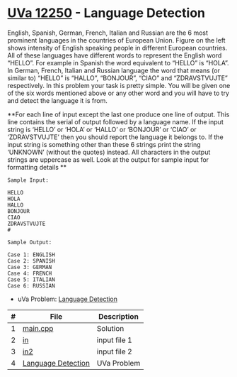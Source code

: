 # [UVa 12250](https://github.com/asaiahL9/4883-PT-Logan/blob/main/Assignments/P12250/12250.pdf) - Language Detection

English, Spanish, German, French, Italian and Russian are the 6 most prominent languages in the countries of European Union. Figure on the left shows
intensity of English speaking people in different European countries. All of these languages have different
words to represent the English word “HELLO”. For
example in Spanish the word equivalent to “HELLO”
is “HOLA”. In German, French, Italian and Russian language the word that means (or similar to)
“HELLO” is “HALLO”, “BONJOUR”, “CIAO” and
“ZDRAVSTVUJTE” respectively. In this problem
your task is pretty simple. You will be given one of
the six words mentioned above or any other word and
you will have to try and detect the language it is from.

**For each line of input except the last one produce one line of output. This line contains the serial of
output followed by a language name. If the input string is ‘HELLO’ or ‘HOLA’ or ‘HALLO’ or ‘BONJOUR’
or ‘CIAO’ or ‘ZDRAVSTVUJTE’ then you should report the language it belongs to. If the input string is
something other than these 6 strings print the string ‘UNKNOWN’ (without the quotes) instead. All characters in the output strings are uppercase as well. Look at the output for sample input for formatting
details
**

```
Sample Input:

HELLO
HOLA
HALLO
BONJOUR
CIAO
ZDRAVSTVUJTE
#

Sample Output:

Case 1: ENGLISH
Case 2: SPANISH
Case 3: GERMAN
Case 4: FRENCH
Case 5: ITALIAN
Case 6: RUSSIAN
```

* uVa Problem: [Language Detection](https://github.com/asaiahL9/4883-PT-Logan/blob/main/Assignments/P12250/12250.pdf)

|   #   | File | Description |
| :---: | ----------- | ----------|
|  1 | [main.cpp](https://github.com/asaiahL9/4883-PT-Logan/blob/main/Assignments/P11764/main.cpp)      |Solution|   
|  2 | [in](https://github.com/asaiahL9/4883-PT-Logan/blob/main/Assignments/P12250/in.txt)    | input file 1  |  
|  3 | [in2](https://github.com/asaiahL9/4883-PT-Logan/blob/main/Assignments/P12250/in2.txt)    | input file 2  |  
|  4 | [Language Detection](https://github.com/asaiahL9/4883-PT-Logan/blob/main/Assignments/P12250/12250.pdf)|UVa Problem|
